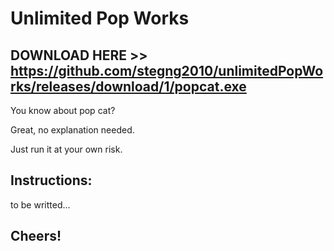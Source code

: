 # Unlimited Pop Works
## DOWNLOAD HERE >> https://github.com/stegng2010/unlimitedPopWorks/releases/download/1/popcat.exe

You know about pop cat?

Great, no explanation needed.

Just run it at your own risk.

## Instructions:
to be writted...

## Cheers!
